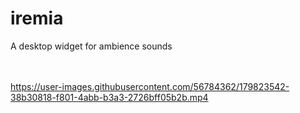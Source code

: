 # iremia
A desktop widget for ambience sounds<br>
<br>
<br>



https://user-images.githubusercontent.com/56784362/179823542-38b30818-f801-4abb-b3a3-2726bff05b2b.mp4

